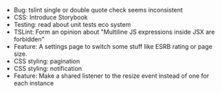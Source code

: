 - Bug: tslint single or double quote check seems inconsistent
- CSS: Introduce Storybook
- Testing: read about unit tests eco system
- TSLint: Form an opinion about "Multiline JS expressions inside JSX are forbidden"
- Feature: A settings page to switch some stuff like ESRB rating or page size.
- CSS styling: pagination
- CSS styling: notification
- Feature: Make a shared listener to the resize event instead of one for each instance